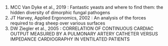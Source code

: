 1. MCC Van Dyke et al., 2019 : Fantastic yeasts and where to find them: the hidden diversity of dimorphic fungal pathogens
2. JT Harvey, Applied Ergonomics, 2002 : An analysis of the forces required to drag sheep over various surfaces
3. DW Ziegler et al., 2005 : CORRELATION OF CONTINUOUS CARDIAC OUTPUT MEASURED BY A PULMONARY ARTERY CATHETER VERSUS IMPEDANCE CARDIOGRAPHY IN VENTILATED PATIENTS
